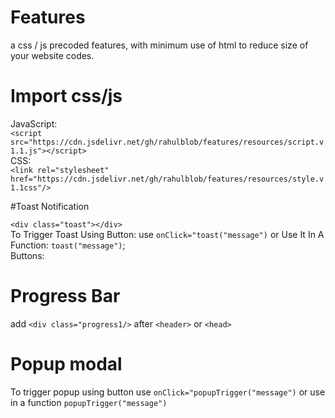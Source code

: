 # Features
a css / js precoded features, with minimum use of html to reduce size of your website codes.
# Import css/js
JavaScript:<br>
```<script src="https://cdn.jsdelivr.net/gh/rahulblob/features/resources/script.v1.1.js"></script>```<br>
CSS:<br>
```<link rel="stylesheet" href="https://cdn.jsdelivr.net/gh/rahulblob/features/resources/style.v1.1css"/>```

#Toast Notification

```<div class="toast"></div>```<br>
To Trigger Toast Using Button: use ```onClick="toast("message")``` or Use It In A Function: ```toast("message")```;<br>
Buttons:<br>

# Progress Bar
add ```<div class="progress1/>``` after ```<header>``` or ```<head>```

# Popup modal
To trigger popup using button use ```onClick="popupTrigger("message")``` or use in a function ```popupTrigger("message")```
